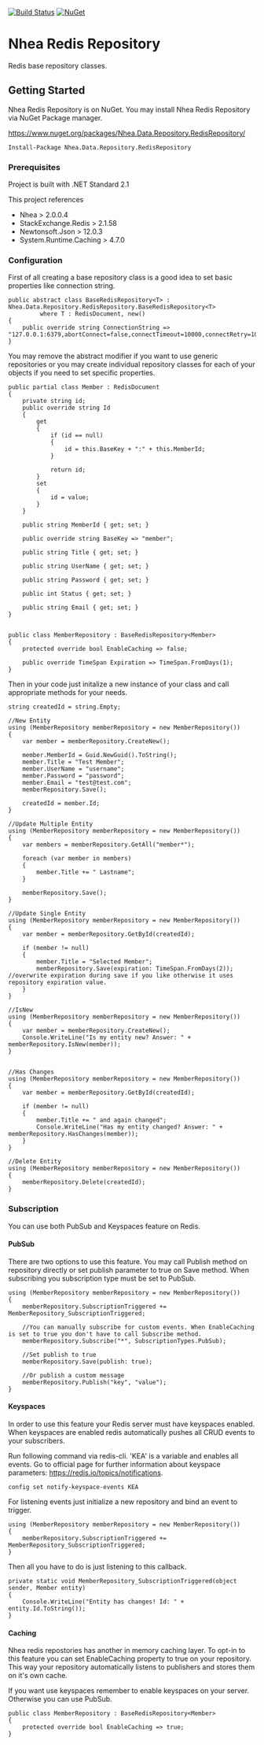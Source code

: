 [![Build Status](https://dev.azure.com/serkanyazicioglu/serkanyazicioglu/_apis/build/status/serkanyazicioglu.RedisRepository?branchName=master)](https://dev.azure.com/serkanyazicioglu/serkanyazicioglu/_build/latest?definitionId=2&branchName=master)
[![NuGet](https://img.shields.io/nuget/v/Nhea.Data.Repository.RedisRepository.svg)](https://www.nuget.org/packages/Nhea.Data.Repository.RedisRepository/)

# Nhea Redis Repository

Redis base repository classes.


## Getting Started

Nhea Redis Repository is on NuGet. You may install Nhea Redis Repository via NuGet Package manager.

https://www.nuget.org/packages/Nhea.Data.Repository.RedisRepository/

```
Install-Package Nhea.Data.Repository.RedisRepository
```

### Prerequisites

Project is built with .NET Standard 2.1

This project references 
-	Nhea > 2.0.0.4
-	StackExchange.Redis > 2.1.58
-	Newtonsoft.Json > 12.0.3
-	System.Runtime.Caching > 4.7.0

### Configuration

First of all creating a base repository class is a good idea to set basic properties like connection string.

```
public abstract class BaseRedisRepository<T> : Nhea.Data.Repository.RedisRepository.BaseRedisRepository<T>
         where T : RedisDocument, new()
{
    public override string ConnectionString => "127.0.0.1:6379,abortConnect=false,connectTimeout=10000,connectRetry=10";
}
```
You may remove the abstract modifier if you want to use generic repositories or you may create individual repository classes for each of your objects if you need to set specific properties.
```
public partial class Member : RedisDocument
{
    private string id;
    public override string Id
    {
        get
        {
            if (id == null)
            {
                id = this.BaseKey + ":" + this.MemberId;
            }

            return id;
        }
        set
        {
            id = value;
        }
    }

    public string MemberId { get; set; }

    public override string BaseKey => "member";

    public string Title { get; set; }

    public string UserName { get; set; }

    public string Password { get; set; }

    public int Status { get; set; }

    public string Email { get; set; }
}


public class MemberRepository : BaseRedisRepository<Member>
{
    protected override bool EnableCaching => false;

    public override TimeSpan Expiration => TimeSpan.FromDays(1);
}
```
Then in your code just initalize a new instance of your class and call appropriate methods for your needs.

```
string createdId = string.Empty;

//New Entity
using (MemberRepository memberRepository = new MemberRepository())
{
    var member = memberRepository.CreateNew();

    member.MemberId = Guid.NewGuid().ToString();
    member.Title = "Test Member";
    member.UserName = "username";
    member.Password = "password";
    member.Email = "test@test.com";
    memberRepository.Save();

    createdId = member.Id;
}

//Update Multiple Entity
using (MemberRepository memberRepository = new MemberRepository())
{
    var members = memberRepository.GetAll("member*");

    foreach (var member in members)
    {
        member.Title += " Lastname";
    }

    memberRepository.Save();
}

//Update Single Entity
using (MemberRepository memberRepository = new MemberRepository())
{
    var member = memberRepository.GetById(createdId);

    if (member != null)
    {
        member.Title = "Selected Member";
        memberRepository.Save(expiration: TimeSpan.FromDays(2)); //overwrite expiration during save if you like otherwise it uses repository expiration value.
    }
}

//IsNew
using (MemberRepository memberRepository = new MemberRepository())
{
    var member = memberRepository.CreateNew();
    Console.WriteLine("Is my entity new? Answer: " + memberRepository.IsNew(member));
}


//Has Changes
using (MemberRepository memberRepository = new MemberRepository())
{
    var member = memberRepository.GetById(createdId);

    if (member != null)
    {
        member.Title += " and again changed";
        Console.WriteLine("Has my entity changed? Answer: " + memberRepository.HasChanges(member));
    }
}

//Delete Entity
using (MemberRepository memberRepository = new MemberRepository())
{
    memberRepository.Delete(createdId);
}
```

### Subscription

You can use both PubSub and Keyspaces feature on Redis.

#### PubSub
There are two options to use this feature. You may call Publish method on repository directly or set publish parameter to true on Save method. When subscribing you subscription type must be set to PubSub.
```
using (MemberRepository memberRepository = new MemberRepository())
{
    memberRepository.SubscriptionTriggered += MemberRepository_SubscriptionTriggered;

    //You can manually subscribe for custom events. When EnableCaching is set to true you don't have to call Subscribe method.
    memberRepository.Subscribe("*", SubscriptionTypes.PubSub);

    //Set publish to true
    memberRepository.Save(publish: true);

    //Or publish a custom message
    memberRepository.Publish("key", "value");
}
```

#### Keyspaces
In order to use this feature your Redis server must have keyspaces enabled. When keyspaces are enabled redis automatically pushes all CRUD events to your subscribers.

Run following command via redis-cli. 'KEA' is a variable and enables all events. Go to official page for further information about keyspace parameters: https://redis.io/topics/notifications.
```
config set notify-keyspace-events KEA
```
For listening events just initialize a new repository and bind an event to trigger.

```
using (MemberRepository memberRepository = new MemberRepository())
{
    memberRepository.SubscriptionTriggered += MemberRepository_SubscriptionTriggered;
}
```
Then all you have to do is just listening to this callback.
```
private static void MemberRepository_SubscriptionTriggered(object sender, Member entity)
{
    Console.WriteLine("Entity has changes! Id: " + entity.Id.ToString());
}
```
#### Caching
Nhea redis repostories has another in memory caching layer. To opt-in to this feature you can set EnableCaching property to true on your repository. This way your repository automatically listens to publishers and stores them on it's own cache.

If you want use keyspaces remember to enable keyspaces on your server. Otherwise you can use PubSub.

```
public class MemberRepository : BaseRedisRepository<Member>
{
    protected override bool EnableCaching => true;
}
```